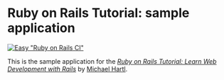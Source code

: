 # Ruby on Rails Tutorial: sample application

[![Easy "Ruby on Rails CI"](https://github.com/jasnow/sprt_edge/actions/workflows/rubyonrails.yml/badge.svg)](https://github.com/jasnow/sprt_edge/actions/workflows/rubyonrails.yml)

This is the sample application for the
[*Ruby on Rails Tutorial:
Learn Web Development with Rails*](http://www.railstutorial.org/)
by [Michael Hartl](http://www.michaelhartl.com/).
